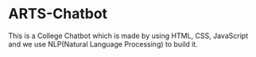 # ARTS-Chatbot
This is a College Chatbot which is made by using HTML, CSS, JavaScript and we use NLP(Natural Language Processing) to build it. 
